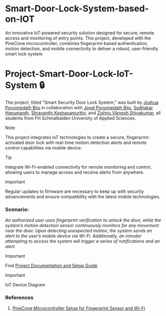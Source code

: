 # Smart-Door-Lock-System-based-on-IOT
An innovative IoT-powered security solution designed for secure, remote access and monitoring of entry points. This project, developed with the PineCone microcontroller, combines fingerprint-based authentication, motion detection, and mobile connectivity to deliver a robust, user-friendly smart lock system
# Project-Smart-Door-Lock-IoT-System 🔒

The project, titled "Smart Security Door Lock System," was built by [Joshua Porunnedath Biju](https://github.com/JOSHUAPBIJU) in collaboration with [Joyel Porunnedath Biju](https://github.com/joyelpbiju), [Sudhakar Hanumanth](https://github.com/sudhanumanth), [Shravanthi Keshavamurthy](https://github.com/shravanthikeshavamurthy), and [Zishnu Viknesh Shivakumar](https://github.com/shivakumarzishnuviknesh7), all students from FH Schmalkalden University of Applied Sciences.

> [!NOTE]  
> This project integrates IoT technologies to create a secure, fingerprint-activated door lock with real-time motion detection alerts and remote control capabilities via mobile device.

> [!TIP]  
> Integrate Wi-Fi-enabled connectivity for remote monitoring and control, allowing users to manage access and receive alerts from anywhere.

> [!IMPORTANT]  
> Regular updates to firmware are necessary to keep up with security advancements and ensure compatibility with the latest mobile technologies.

### Scenario:
_An authorized user uses fingerprint verification to unlock the door, while the system’s motion detection sensor continuously monitors for any movement near the door. Upon detecting unexpected motion, the system sends an alert to the user’s mobile device via Wi-Fi. Additionally, an intruder attempting to access the system will trigger a series of notifications and an alert._

> [!IMPORTANT]  
> Find [Project Documentation and Setup Guide](https://github.com/JOSHUAPBIJU/Project-Smart-Door-Lock-IoT-System/blob/main/Documentation/README.md)

> [!IMPORTANT]  
> IoT Device Diagram




### **References**
1. [PineCone Microcontroller Setup for Fingerprint Sensor and Wi-Fi](https://wiki.pine64.org/wiki/PineCone)



